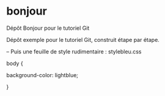 # bonjour

Dépôt Bonjour pour le tutoriel Git

Dépôt exemple pour le tutoriel Git, construit étape par étape.

 

– Puis une feuille de  style rudimentaire : stylebleu.css

body {

background-color: lightblue;

}